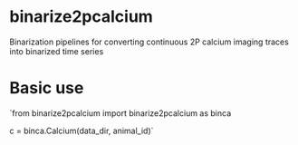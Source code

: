 # binarize2pcalcium
Binarization pipelines for converting continuous 2P calcium imaging traces into binarized time series

# Basic use

`from binarize2pcalcium import binarize2pcalcium as binca

c = binca.Calcium(data_dir, animal_id)`

